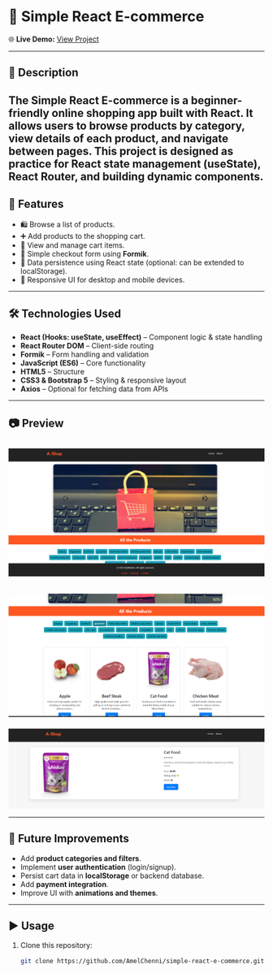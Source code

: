 # 🛒 Simple React E-commerce  

🌐 **Live Demo:** [View Project](https://amelchenni.github.io/simple-react-E-commerce/)  

---

## 📖 Description  

The Simple React E-commerce is a beginner-friendly online shopping app built with React.
It allows users to browse products by category, view details of each product, and navigate between pages.
This project is designed as practice for React state management (useState), React Router, and building dynamic components.
---

## 🚀 Features  
- 🛍️ Browse a list of products.  
- ➕ Add products to the shopping cart.  
- 🛒 View and manage cart items.  
- 📝 Simple checkout form using **Formik**.  
- 💾 Data persistence using React state (optional: can be extended to localStorage).  
- 🎨 Responsive UI for desktop and mobile devices.  

---

## 🛠️ Technologies Used  
- **React (Hooks: useState, useEffect)** – Component logic & state handling  
- **React Router DOM** – Client-side routing  
- **Formik** – Form handling and validation  
- **JavaScript (ES6)** – Core functionality  
- **HTML5** – Structure  
- **CSS3 & Bootstrap 5** – Styling & responsive layout  
- **Axios** – Optional for fetching data from APIs  

---

## 📷 Preview  
![Preview Screenshot](Screenshot-HomePage.png)  
---

![Preview Screenshot](Screenshot-ProductsPage.png)  
---

![Preview Screenshot](Screenshot-DetailsPage.png)  


---

## 📌 Future Improvements  
- Add **product categories and filters**.  
- Implement **user authentication** (login/signup).  
- Persist cart data in **localStorage** or backend database.  
- Add **payment integration**.  
- Improve UI with **animations and themes**.  
---

## ▶️ Usage  
1. Clone this repository:  
   ```bash
   git clone https://github.com/AmelChenni/simple-react-e-commerce.git
